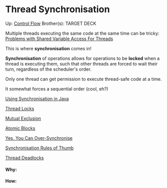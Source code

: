 # Thread Synchronisation

Up: [Control Flow](control_flow)
Brother(s):
TARGET DECK

Multiple threads executing the same code at the same time can be tricky: [Problems with Shared Variable Access For Threads](problems_with_shared_variable_access_for_threads)

This is where **synchronisation** comes in!

**Synchronisation** of operations allows for operations to be **locked** when a thread is executing them, such that other threads are forced to wait their turn, regardless of the scheduler's order.

Only one thread can get permission to execute thread-safe code at a time.

It somewhat forces a sequential order (cool, eh?)

[Using Synchronisation in Java](using_synchronisation_in_java)

[Thread Locks](thread_locks)

[Mutual Exclusion](mutual_exclusion)

[Atomic Blocks](atomic_blocks)

[Yes, You Can Over-Synchronise](yes,_you_can_over-synchronise)

[Synchronisation Rules of Thumb](synchronisation_rules_of_thumb)

[Thread Deadlocks](thread_deadlocks)























#### Why:
#### How:









